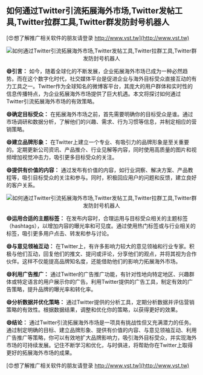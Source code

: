 ## **如何通过Twitter引流拓展海外市场,Twitter发帖工具,Twitter拉群工具,Twitter群发防封号机器人**

[😍想了解推广相关软件的朋友请登录 http://www.vst.tw](http://www.vst.tw)

 <center><img src="https://vst.tw/MP4/tuiguang/png/4.png" alt="如何通过Twitter引流拓展海外市场,Twitter发帖工具,Twitter拉群工具,Twitter群发防封号机器人"></center>

**😄引言：**
如今，随着全球化的不断发展，企业拓展海外市场已成为一种必然趋势。而在这个数字化时代，社交媒体平台是促进企业与海外目标受众直接互动的有力工具之一。Twitter作为全球知名的微博客平台，其庞大的用户群体和实时性的信息传播特点，为企业拓展海外市场提供了巨大机遇。本文将探讨如何通过Twitter引流拓展海外市场的有效策略。

**😄确定目标受众：**
在拓展海外市场之前，首先需要明确你的目标受众是谁。通过市场调研和数据分析，了解他们的兴趣、需求、行为习惯等信息，并制定相应的营销策略。

**😄建立品牌形象：**
在Twitter上建立一个专业、有吸引力的品牌形象是至关重要的。定期更新公司资讯、产品推介、行业见解等内容，同时使用高质量的图片和视频增加视觉冲击力，吸引更多目标受众的关注。

**😄提供有价值的内容：**
通过发布有价值的内容，如行业洞察、解决方案、产品教程等，吸引目标受众的关注和参与。同时，积极回应用户的问题和反馈，建立良好的客户关系。

 <center><img src="https://vst.tw/MP4/tuiguang/png/0.png" alt="如何通过Twitter引流拓展海外市场,Twitter发帖工具,Twitter拉群工具,Twitter群发防封号机器人"></center>

**😄运用合适的主题标签：**
在发布内容时，合理运用与目标受众相关的主题标签（hashtags），以增加内容的曝光率和可见度。通过使用热门标签或与行业相关的标签，吸引更多用户点击、转发和参与讨论。

**😄与意见领袖互动：**
在Twitter上，有许多影响力较大的意见领袖和行业专家。积极与他们互动，回复他们的推文、提问或评论，分享他们的观点，并将其视为合作伙伴。这样不仅能提高品牌知名度，还能借助他们的影响力拓展海外市场。

**😄利用广告推广：**
通过Twitter的广告推广功能，有针对性地向特定地区、兴趣群体或特定语言的用户展示你的广告。利用Twitter提供的广告工具，制定有效的广告策略，提升品牌的曝光率和转化率。

**😄分析数据并优化策略：**
通过Twitter提供的分析工具，定期分析数据并评估营销策略的有效性。根据数据结果，调整和优化你的策略，以获得更好的效果。

**😄结论：**
通过Twitter引流拓展海外市场是一项具有挑战性但又充满潜力的任务。通过制定明确的目标、建立品牌形象、提供有价值的内容、与意见领袖互动、利用广告推广等策略，你可以有效地扩大品牌影响力，吸引海外目标受众，并实现海外市场的可持续发展。记住不断学习和优化，与时俱进，将帮助你在Twitter上取得更好的拓展海外市场的成果。

[😍想了解推广相关软件的朋友请登录 http://www.vst.tw](http://www.vst.tw)



